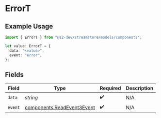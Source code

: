 # ErrorT

## Example Usage

```typescript
import { ErrorT } from "@s2-dev/streamstore/models/components";

let value: ErrorT = {
  data: "<value>",
  event: "error",
};
```

## Fields

| Field                                                                    | Type                                                                     | Required                                                                 | Description                                                              |
| ------------------------------------------------------------------------ | ------------------------------------------------------------------------ | ------------------------------------------------------------------------ | ------------------------------------------------------------------------ |
| `data`                                                                   | *string*                                                                 | :heavy_check_mark:                                                       | N/A                                                                      |
| `event`                                                                  | [components.ReadEvent3Event](../../models/components/readevent3event.md) | :heavy_check_mark:                                                       | N/A                                                                      |